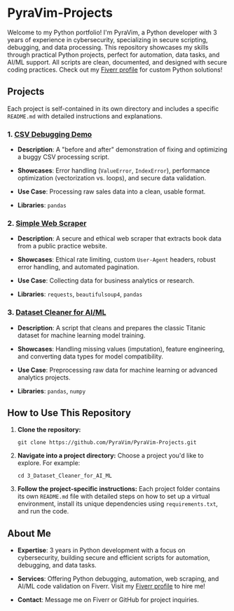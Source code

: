# PyraVim-Projects

Welcome to my Python portfolio! I'm PyraVim, a Python developer with 3 years of experience in cybersecurity, specializing in secure scripting, debugging, and data processing. This repository showcases my skills through practical Python projects, perfect for automation, data tasks, and AI/ML support. All scripts are clean, documented, and designed with secure coding practices. Check out my [Fiverr profile](https://www.fiverr.com/users/thefletch12) for custom Python solutions!

## Projects

Each project is self-contained in its own directory and includes a specific `README.md` with detailed instructions and explanations.

### 1\. [CSV Debugging Demo](https://github.com/PyraVim/PyraVim-Projects/tree/main/1_CSV_Debugging_Demo)

- **Description**: A "before and after" demonstration of fixing and optimizing a buggy CSV processing script.
    
- **Showcases**: Error handling (`ValueError`, `IndexError`), performance optimization (vectorization vs. loops), and secure data validation.
    
- **Use Case**: Processing raw sales data into a clean, usable format.
    
- **Libraries**: `pandas`
    

### 2\. [Simple Web Scraper](https://github.com/PyraVim/PyraVim-Projects/tree/main/2_Simple_Web_Scraper)

- **Description**: A secure and ethical web scraper that extracts book data from a public practice website.
    
- **Showcases**: Ethical rate limiting, custom `User-Agent` headers, robust error handling, and automated pagination.
    
- **Use Case**: Collecting data for business analytics or research.
    
- **Libraries**: `requests`, `beautifulsoup4`, `pandas`
    

### 3\. [Dataset Cleaner for AI/ML](https://github.com/PyraVim/PyraVim-Projects/tree/main/3_Dataset_Cleaner_for_AI_ML)

- **Description**: A script that cleans and prepares the classic Titanic dataset for machine learning model training.
    
- **Showcases**: Handling missing values (imputation), feature engineering, and converting data types for model compatibility.
    
- **Use Case**: Preprocessing raw data for machine learning or advanced analytics projects.
    
- **Libraries**: `pandas`, `numpy`
    

## How to Use This Repository

1.  **Clone the repository:**
    
    ```
    git clone https://github.com/PyraVim/PyraVim-Projects.git
    ```
    
2.  **Navigate into a project directory:** Choose a project you'd like to explore. For example:
    
    ```
    cd 3_Dataset_Cleaner_for_AI_ML
    ```
    
3.  **Follow the project-specific instructions:** Each project folder contains its own `README.md` file with detailed steps on how to set up a virtual environment, install its unique dependencies using `requirements.txt`, and run the code.
    

## About Me

- **Expertise**: 3 years in Python development with a focus on cybersecurity, building secure and efficient scripts for automation, debugging, and data tasks.
    
- **Services**: Offering Python debugging, automation, web scraping, and AI/ML code validation on Fiverr. Visit my [Fiverr profile](https://www.fiverr.com/users/thefletch12) to hire me!
    
- **Contact**: Message me on Fiverr or GitHub for project inquiries.
